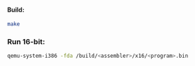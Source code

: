 #### Build:
```bash
make
```

### Run 16-bit:
```bash
qemu-system-i386 -fda /build/<assembler>/x16/<program>.bin
```
